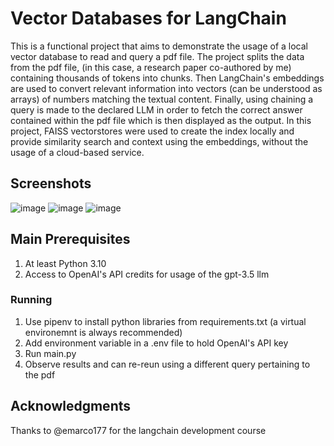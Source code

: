 # Vector Databases for LangChain

This is a functional project that aims to demonstrate the usage of a local vector database to read and query a pdf file. The project splits the data from the pdf file, (in this case, a research paper co-authored 
by me) containing thousands of tokens into chunks. Then LangChain's embeddings are used to convert relevant information into vectors (can be understood as arrays) of numbers matching the textual content. 
Finally, using chaining a query is made to the declared LLM in order to fetch the correct answer contained within the pdf file which is then displayed as the output. 
In this project, FAISS vectorstores were used to create the index locally and provide similarity search and context using the embeddings, without the usage of a cloud-based service. 

## Screenshots

![image](https://github.com/adityabnair/vector-databases-langchain/assets/64246274/5af37069-54c2-4033-b3af-abf4d174e514)
![image](https://github.com/adityabnair/vector-databases-langchain/assets/64246274/3059b036-d291-43e3-92ab-1b86497abf6c)
![image](https://github.com/adityabnair/vector-databases-langchain/assets/64246274/1ef4b431-cfaa-4b04-805e-313d5e3ac99a)


## Main Prerequisites

1. At least Python 3.10
2. Access to OpenAI's API credits for usage of the gpt-3.5 llm 

### Running

1. Use pipenv to install python libraries from requirements.txt (a virtual environemnt is always recommended)
2. Add environment variable in a .env file to hold OpenAI's API key
3. Run main.py
4. Observe results and can re-reun using a different query pertaining to the pdf


## Acknowledgments

Thanks to @emarco177 for the langchain development course
